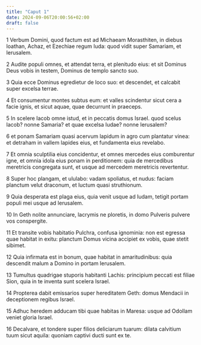 ```yaml
---
title: "Caput 1"
date: 2024-09-06T20:00:56+02:00
draft: false
---
```



1 Verbum Domini, quod factum est ad Michaeam Morasthiten, in diebus Ioathan, Achaz, et Ezechiae regum Iuda: quod vidit super Samariam, et Ierusalem.

2 Audite populi omnes, et attendat terra, et plenitudo eius: et sit Dominus Deus vobis in testem, Dominus de templo sancto suo.

3 Quia ecce Dominus egredietur de loco suo: et descendet, et calcabit super excelsa terrae.

4 Et consumentur montes subtus eum: et valles scindentur sicut cera a facie ignis, et sicut aquae, quae decurrunt in praeceps.

5 In scelere Iacob omne istud, et in peccatis domus Israel. quod scelus Iacob? nonne Samaria? et quae excelsa Iudae? nonne Ierusalem?

6 et ponam Samariam quasi acervum lapidum in agro cum plantatur vinea: et detraham in vallem lapides eius, et fundamenta eius revelabo.

7 Et omnia sculptilia eius concidentur, et omnes mercedes eius comburentur igne, et omnia idola eius ponam in perditionem: quia de mercedibus meretricis congregata sunt, et usque ad mercedem meretricis revertentur.

8 Super hoc plangam, et ululabo: vadam spoliatus, et nudus: faciam planctum velut draconum, et luctum quasi struthionum.

9 Quia desperata est plaga eius, quia venit usque ad Iudam, tetigit portam populi mei usque ad Ierusalem.

10 In Geth nolite annunciare, lacrymis ne ploretis, in domo Pulveris pulvere vos conspergite.

11 Et transite vobis habitatio Pulchra, confusa ignominia: non est egressa quae habitat in exitu: planctum Domus vicina accipiet ex vobis, quae stetit sibimet.

12 Quia infirmata est in bonum, quae habitat in amaritudinibus: quia descendit malum a Domino in portam Ierusalem.

13 Tumultus quadrigae stuporis habitanti Lachis: principium peccati est filiae Sion, quia in te inventa sunt scelera Israel.

14 Propterea dabit emissarios super hereditatem Geth: domus Mendacii in deceptionem regibus Israel.

15 Adhuc heredem adducam tibi quae habitas in Maresa: usque ad Odollam veniet gloria Israel.

16 Decalvare, et tondere super filios deliciarum tuarum: dilata calvitium tuum sicut aquila: quoniam captivi ducti sunt ex te.

